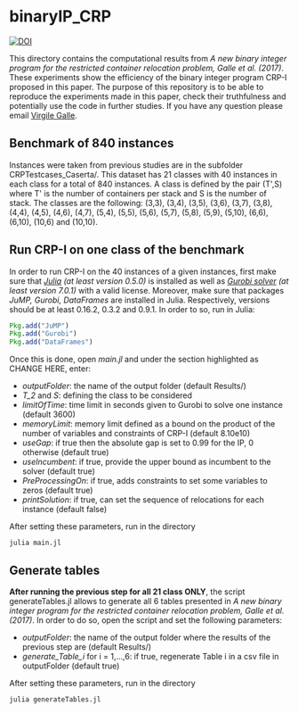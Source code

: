 # binaryIP_CRP

[![DOI](https://zenodo.org/badge/91832914.svg)](https://zenodo.org/badge/latestdoi/91832914)

This directory contains the computational results from *A new binary integer program for the restricted container relocation problem, Galle et al. (2017)*. These experiments show the efficiency of the binary integer program CRP-I proposed in this paper. The purpose of this repository is to be able to reproduce the experiments made in this paper, check their truthfulness and potentially use the code in further studies. If you have any question please email [Virgile Galle](vgalle@mit.edu).

## Benchmark of 840 instances

Instances were taken from previous studies are in the subfolder CRPTestcases_Caserta/. This dataset has 21 classes with 40 instances in each class for a total of 840 instances. A class is defined by the pair (T',S) where T' is the number of containers per stack and S is the number of stack. The classes are the following: (3,3), (3,4), (3,5), (3,6), (3,7), (3,8), (4,4), (4,5), (4,6), (4,7), (5,4), (5,5), (5,6), (5,7), (5,8), (5,9), (5,10), (6,6), (6,10), (10,6) and (10,10).

## Run CRP-I on one class of the benchmark

In order to run CRP-I on the 40 instances of a given instances, first make sure that *[Julia](https://julialang.org) (at least version 0.5.0)* is installed as well as *[Gurobi solver](http://www.gurobi.com) (at least version 7.0.1)* with a valid license. Moreover, make sure that packages *JuMP, Gurobi, DataFrames* are installed in Julia. Respectively, versions should be at least 0.16.2, 0.3.2 and 0.9.1. In order to so, run in Julia:
```julia
Pkg.add("JuMP")
Pkg.add("Gurobi")
Pkg.add("DataFrames")
```
Once this is done, open *main.jl* and under the section highlighted as CHANGE HERE, enter:
* *outputFolder*: the name of the output folder (default Results/)
* *T_2* and *S*: defining the class to be considered
* *limitOfTime*: time limit in seconds given to Gurobi to solve one instance (default 3600)
* *memoryLimit*: memory limit defined as a bound on the product of the number of variables and constraints of CRP-I (default 8.10e10)
* *useGap*: if true then the absolute gap is set to 0.99 for the IP, 0 otherwise (default true)
* *useIncumbent*: if true, provide the upper bound as incumbent to the solver (default true)
* *PreProcessingOn*: if true, adds constraints to set some variables to zeros (default true)
* *printSolution*: if true, can set the sequence of relocations for each instance (default false)

After setting these parameters, run in the directory
```
julia main.jl
```

## Generate tables

**After running the previous step for all 21 class ONLY**, the script generateTables.jl allows to generate all 6 tables presented in *A new binary integer program for the restricted container relocation problem, Galle et al. (2017)*. In order to do so, open the script and set the following parameters:
* *outputFolder*: the name of the output folder where the results of the previous step are (default Results/)
* *generate_Table_i* for i = 1,...,6: if true, regenerate Table i in a csv file in outputFolder (default true)

After setting these parameters, run in the directory
```
julia generateTables.jl
```
